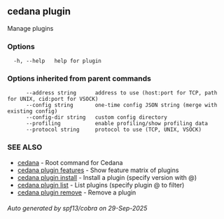 ## cedana plugin

Manage plugins

### Options

```
  -h, --help   help for plugin
```

### Options inherited from parent commands

```
      --address string      address to use (host:port for TCP, path for UNIX, cid:port for VSOCK)
      --config string       one-time config JSON string (merge with existing config)
      --config-dir string   custom config directory
      --profiling           enable profiling/show profiling data
      --protocol string     protocol to use (TCP, UNIX, VSOCK)
```

### SEE ALSO

* [cedana](cedana.md)	 - Root command for Cedana
* [cedana plugin features](cedana_plugin_features.md)	 - Show feature matrix of plugins
* [cedana plugin install](cedana_plugin_install.md)	 - Install a plugin (specify version with <plugin>@<version>)
* [cedana plugin list](cedana_plugin_list.md)	 - List plugins (specify plugin <name>@<version> to filter)
* [cedana plugin remove](cedana_plugin_remove.md)	 - Remove a plugin

###### Auto generated by spf13/cobra on 29-Sep-2025
